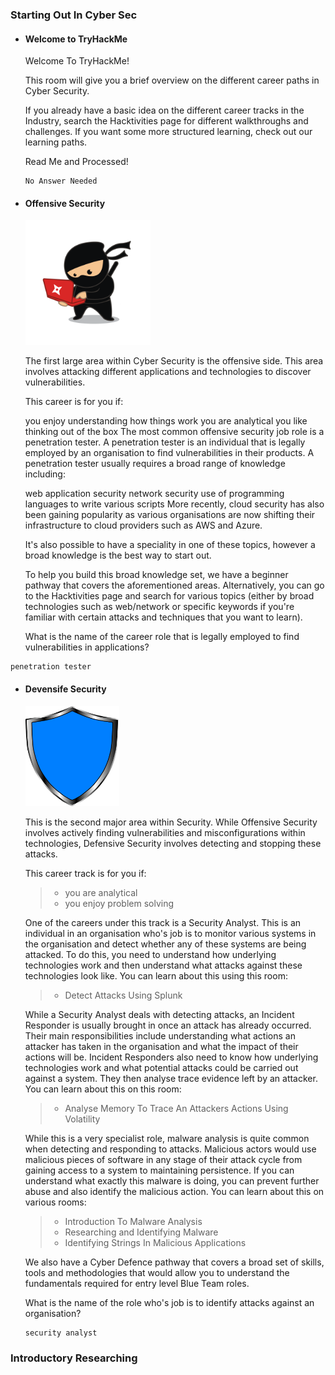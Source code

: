 ### Starting Out In Cyber Sec
- #### Welcome to TryHackMe

    Welcome To TryHackMe! 

    This room will give you a brief overview on the different career paths in Cyber Security. 

    If you already have a basic idea on the different career tracks in the Industry, search the Hacktivities page for different walkthroughs and challenges. If you want some more structured learning, check out our learning paths.

    Read Me and Processed!
    ```
    No Answer Needed
    ```

- #### Offensive Security

    <img src="img/ninja.png" width="200"/>


    The first large area within Cyber Security is the offensive side. This area involves attacking different applications and technologies to discover vulnerabilities.

    This career is for you if:

    you enjoy understanding how things work
    you are analytical
    you like thinking out of the box
    The most common offensive security job role is a penetration tester. A penetration tester is an individual that is legally employed by an organisation to find vulnerabilities in their products. A penetration tester usually requires a broad range of knowledge including:

    web application security
    network security
    use of programming languages to write various scripts
    More recently, cloud security has also been gaining popularity as various organisations are now shifting their infrastructure to cloud providers such as AWS and Azure.

    It's also possible to have a speciality in one of these topics, however a broad knowledge is the best way to start out.

    To help you build this broad knowledge set, we have a beginner pathway that covers the aforementioned areas. Alternatively, you can go to the Hacktivities page and search for various topics (either by broad technologies such as web/network or specific keywords if you're familiar with certain attacks and techniques that you want to learn).

    What is the name of the career role that is legally employed to find vulnerabilities in applications?

```
penetration tester
```
- #### Devensife Security
  <img src="img/shield.png" width="150"/>
  
    This is the second major area within Security. While Offensive Security involves actively finding vulnerabilities and misconfigurations within technologies, Defensive Security involves detecting and stopping these attacks.

    This career track is for you if:
	>- you are analytical
	>- you enjoy problem solving
    
    One of the careers under this track is a Security Analyst. This is an individual in an organisation who's job is to monitor various systems in the organisation and detect whether any of these systems are being attacked. To do this, you need to understand how underlying technologies work and then understand what attacks against these technologies look like. You can learn about this using this room:

  >- Detect Attacks Using Splunk

    While a Security Analyst deals with detecting attacks, an Incident Responder is usually brought in once an attack has already occurred. Their main responsibilities include understanding what actions an attacker has taken in the organisation and what the impact of their actions will be. Incident Responders also need to know how underlying technologies work and what potential attacks could be carried out against a system. They then analyse trace evidence left by an attacker. You can learn about this on this room:

  >- Analyse Memory To Trace An Attackers Actions Using Volatility

    While this is a very specialist role, malware analysis is quite common when detecting and responding to attacks. Malicious actors would use malicious pieces of software in any stage of their attack cycle from gaining access to a system to maintaining persistence. If you can understand what exactly this malware is doing, you can prevent further abuse and also identify the malicious action. You can learn about this on various rooms:
  >- Introduction To Malware Analysis
  >- Researching and Identifying Malware
  >- Identifying Strings In Malicious Applications

    We also have a Cyber Defence pathway that covers a broad set of skills, tools and methodologies that would allow you to understand the fundamentals required for entry level Blue Team roles.

    What is the name of the role who's job is to identify attacks against an organisation?
    ```
    security analyst
    ```

### Introductory Researching
  
    